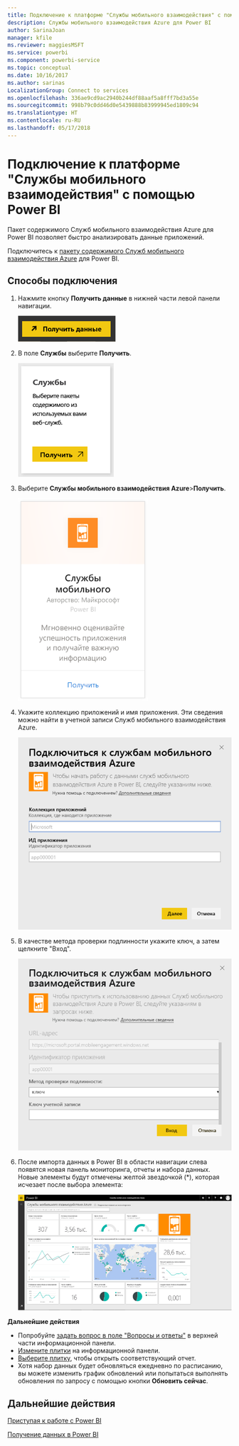 ```yaml
---
title: Подключение к платформе "Службы мобильного взаимодействия" с помощью Power BI
description: Службы мобильного взаимодействия Azure для Power BI
author: SarinaJoan
manager: kfile
ms.reviewer: maggiesMSFT
ms.service: powerbi
ms.component: powerbi-service
ms.topic: conceptual
ms.date: 10/16/2017
ms.author: sarinas
LocalizationGroup: Connect to services
ms.openlocfilehash: 336ae9cd9ac2940b244df88aaf5a8fff7bd3a55e
ms.sourcegitcommit: 998b79c0dd46d0e5439888b83999945ed1809c94
ms.translationtype: HT
ms.contentlocale: ru-RU
ms.lasthandoff: 05/17/2018
---
```

# <a name="connect-to-azure-mobile-engagement-with-power-bi"></a>Подключение к платформе "Службы мобильного взаимодействия" с помощью Power BI
Пакет содержимого Служб мобильного взаимодействия Azure для Power BI позволяет быстро анализировать данные приложений.

Подключитесь к [пакету содержимого Служб мобильного взаимодействия Azure](https://app.powerbi.com/groups/me/getdata/services/azme) для Power BI.

## <a name="how-to-connect"></a>Способы подключения
1. Нажмите кнопку **Получить данные** в нижней части левой панели навигации.
   
    ![](media/service-connect-to-azure-mobile/getdata.png)
2. В поле **Службы** выберите **Получить**.
   
    ![](media/service-connect-to-azure-mobile/services.png)
3. Выберите **Службы мобильного взаимодействия Azure**\>**Получить**.
   
    ![](media/service-connect-to-azure-mobile/azme.png) 
4. Укажите коллекцию приложений и имя приложения. Эти сведения можно найти в учетной записи Служб мобильного взаимодействия Azure.
   
    ![](media/service-connect-to-azure-mobile/parameters.png) 
5. В качестве метода проверки подлинности укажите ключ, а затем щелкните "Вход".
   
    ![](media/service-connect-to-azure-mobile/creds.png)
6. После импорта данных в Power BI в области навигации слева появятся новая панель мониторинга, отчеты и набора данных. Новые элементы будут отмечены желтой звездочкой (\*), которая исчезает после выбора элемента:
   
    ![](media/service-connect-to-azure-mobile/dashboard.png)

 **Дальнейшие действия**

* Попробуйте [задать вопрос в поле "Вопросы и ответы"](power-bi-q-and-a.md) в верхней части информационной панели.
* [Измените плитки](service-dashboard-edit-tile.md) на информационной панели.
* [Выберите плитку](service-dashboard-tiles.md), чтобы открыть соответствующий отчет.
* Хотя набор данных будет обновляться ежедневно по расписанию, вы можете изменить график обновлений или попытаться выполнять обновления по запросу с помощью кнопки **Обновить сейчас**.

## <a name="next-steps"></a>Дальнейшие действия
[Приступая к работе с Power BI](service-get-started.md)

[Получение данных в Power BI](service-get-data.md)

